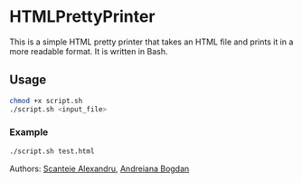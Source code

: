 # HTMLPrettyPrinter

This is a simple HTML pretty printer that takes an HTML file and prints it in a more readable format. It is written in Bash.

## Usage

```bash
chmod +x script.sh
./script.sh <input_file>
```
### Example

```bash
./script.sh test.html
```

Authors: [Scanteie Alexandru](https://github.com/infernosalex), [Andreiana Bogdan](https://github.com/bogdanws)